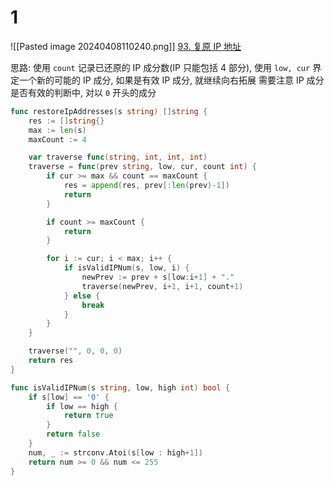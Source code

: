 # 1
![[Pasted image 20240408110240.png]]
[93. 复原 IP 地址](https://leetcode.cn/problems/restore-ip-addresses/)

思路: 使用 `count` 记录已还原的 IP 成分数(IP 只能包括 4 部分), 使用 `low, cur` 界定一个新的可能的 IP 成分, 如果是有效 IP 成分, 就继续向右拓展
需要注意 IP 成分是否有效的判断中, 对以 `0` 开头的成分

```go
func restoreIpAddresses(s string) []string {
	res := []string{}
	max := len(s)
	maxCount := 4

	var traverse func(string, int, int, int)
	traverse = func(prev string, low, cur, count int) {
		if cur >= max && count == maxCount {
			res = append(res, prev[:len(prev)-1])
			return
		}

		if count >= maxCount {
			return
		}

		for i := cur; i < max; i++ {
			if isValidIPNum(s, low, i) {
				newPrev := prev + s[low:i+1] + "."
				traverse(newPrev, i+1, i+1, count+1)
			} else {
				break
			}
		}
	}

	traverse("", 0, 0, 0)
	return res
}

func isValidIPNum(s string, low, high int) bool {
	if s[low] == '0' {
		if low == high {
			return true
		}
		return false
	}
	num, _ := strconv.Atoi(s[low : high+1])
	return num >= 0 && num <= 255
}
```